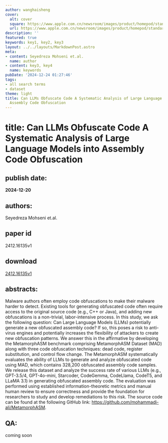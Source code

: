 ```yaml
---
author: wanghaisheng
cover:
  alt: cover
  square: https://www.apple.com.cn/newsroom/images/product/homepod/standard/Apple-HomePod-hero-230118_big.jpg.large_2x.jpg
  url: https://www.apple.com.cn/newsroom/images/product/homepod/standard/Apple-HomePod-hero-230118_big.jpg.large_2x.jpg
description: ''
featured: true
keywords: key1, key2, key3
layout: ../../layouts/MarkdownPost.astro
meta:
- content: Seyedreza Mohseni et.al.
  name: author
- content: key3, key4
  name: keywords
pubDate: '2024-12-24 01:27:46'
tags:
- all search terms
- dataset
theme: light
title: Can LLMs Obfuscate Code A Systematic Analysis of Large Language Models into
  Assembly Code Obfuscation
---
```


# title: Can LLMs Obfuscate Code A Systematic Analysis of Large Language Models into Assembly Code Obfuscation 
## publish date: 
**2024-12-20** 
## authors: 
  Seyedreza Mohseni et.al. 
## paper id
2412.16135v1
## download
[2412.16135v1](http://arxiv.org/abs/2412.16135v1)
## abstracts:
Malware authors often employ code obfuscations to make their malware harder to detect. Existing tools for generating obfuscated code often require access to the original source code (e.g., C++ or Java), and adding new obfuscations is a non-trivial, labor-intensive process. In this study, we ask the following question: Can Large Language Models (LLMs) potentially generate a new obfuscated assembly code? If so, this poses a risk to anti-virus engines and potentially increases the flexibility of attackers to create new obfuscation patterns. We answer this in the affirmative by developing the MetamorphASM benchmark comprising MetamorphASM Dataset (MAD) along with three code obfuscation techniques: dead code, register substitution, and control flow change. The MetamorphASM systematically evaluates the ability of LLMs to generate and analyze obfuscated code using MAD, which contains 328,200 obfuscated assembly code samples. We release this dataset and analyze the success rate of various LLMs (e.g., GPT-3.5/4, GPT-4o-mini, Starcoder, CodeGemma, CodeLlama, CodeT5, and LLaMA 3.1) in generating obfuscated assembly code. The evaluation was performed using established information-theoretic metrics and manual human review to ensure correctness and provide the foundation for researchers to study and develop remediations to this risk. The source code can be found at the following GitHub link: https://github.com/mohammadi-ali/MetamorphASM.
## QA:
coming soon
